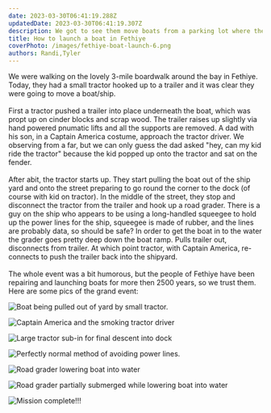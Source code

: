 ```yaml
---
date: 2023-03-30T06:41:19.288Z 
updatedDate: 2023-03-30T06:41:19.307Z
description: We got to see them move boats from a parking lot where they did dry repairs into the water
title: How to launch a boat in Fethiye
coverPhoto: /images/fethiye-boat-launch-6.png
authors: Randi,Tyler
---
```

We were walking on the lovely 3-mile boardwalk around the bay in Fethiye. Today, they had a small tractor hooked up to a trailer and it was clear they were going to move a boat/ship.\
\
First a tractor pushed a trailer into place underneath the boat, which was propt up on cinder blocks and scrap wood. The trailer raises up slightly via hand powered pnumatic lifts and all the supports are removed. A dad with his son, in a Captain America costume, approach the tractor driver. We observing from a far, but we can only guess the dad asked "hey, can my kid ride the tractor" because the kid popped up onto the tractor and sat on the fender.\
\
After abit, the tractor starts up. They start pulling the boat out of the ship yard and onto the street preparing to go round the corner to the dock (of course with kid on tractor). In the middle of the street, they stop and disconnect the tractor from the trailer and hook up a road grader. There is a guy on the ship who appears to be using a long-handled squeegee to hold up the power lines for the ship, squeegee is made of rubber, and the lines are probably data, so should be safe? In order to get the boat in to the water the grader goes pretty deep down the boat ramp. Pulls trailer out, disconnects from trailer. At which point tractor, with Captain America, re-connects to push the trailer back into the shipyard.\
\
The whole event was a bit humorous, but the people of Fethiye have been repairing and launching boats for more then 2500 years, so we trust them.  Here are some pics of the grand event:

![Boat being pulled out of yard by small tractor.](/images/fethiye-boat-launch-1.png "Boat being pulled out of yard by small tractor.")

![Captain America and the smoking tractor driver](/images/fethiye-boat-launch-2.png "Captain America and the smoking tractor driver")

![Large tractor sub-in for final descent into dock](/images/fethiye-boat-launch-3.png "Large tractor sub-in for final descent into dock")

![Perfectly normal method of avoiding power lines.](/images/fethiye-boat-launch-4.png "Perfectly normal method of avoiding power lines.")

![Road grader lowering boat into water](/images/fethiye-boat-launch-5.png "Boat starts getting wet, but still has a ways to go.")

![Road grader partially submerged while lowering boat into water](/images/fethiye-boat-launch-6.png "Boat is almost there, but grader is getting pretty wet.")

![Mission complete!!!](/images/fethiye-boat-launch-7.png "Mission complete!!!")
